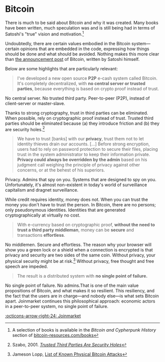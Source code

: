 # Bitcoin

There is much to be said about Bitcoin and why it was created. Many books have
been written, much speculation was and is still being had in terms of Satoshi's
"true" vision and motivation.[^brc]

Undoubtedly, there are certain values embodied in the Bitcoin system—certain
opinions that are embedded in the code, expressing how things should be done and
what should be avoided. Nothing makes this more clear than [the
announcement post][announcement] of Bitcoin, written by Satoshi himself.

Below are some highlights that are particularly relevant:

> I've developed a new open source **P2P** e-cash system called Bitcoin. It's
> completely decentralized, with **no central server or trusted parties**,
> because everything is based on crypto proof instead of trust.

No central server. No trusted third party. Peer-to-peer (P2P), instead of
client-server or master-slave.

Thanks to strong cryptography, trust in third parties can be eliminated. When
possible, rely on cryptographic proof instead of trust. Trusted third parties
should be eliminated because (a) they introduce friction and (b) they are
security holes.[^szabo]

[^szabo]: Szabo, 2001. *[Trusted Third Parties Are Security Holes](https://nakamotoinstitute.org/trusted-third-parties/)*

> We have to trust [banks] with our **privacy**, trust them not to let
> identity thieves drain our accounts. [...] Before strong encryption, users had
> to rely on password protection to secure their files, placing trust in the
> system administrator to keep their information private. **Privacy could always
> be overridden by the admin** based on his judgment call weighing the principle
> of privacy against other concerns, or at the behest of his superiors.

Privacy. Admins that spy on you. Systems that are designed to spy on you.
Unfortunately, it's almost non-existent in today's world of surveillance
capitalism and dragnet surveillance.

While credit requires identity, money does not. When you can trust the money you
don't have to trust the person. In Bitcoin, there are no persons; only
pseudonymous identities. Identities that are generated cryptographically at
virtually no cost.

> With e-currency based on cryptographic proof, **without the need to trust a
> third party middleman**, money can be **secure** and transactions **effortless**.

No middlemen. Secure and effortless. The reason why your browser will show you a
green lock or a shield when a connection is encrypted is that privacy and
security are two sides of the same coin. Without privacy, your physical security
might be at risk.[^lopp] Without privacy, free thought and free speech are
impeded.

[^lopp]: Jameson Lopp, [List of Known Physical Bitcoin Attacks](https://github.com/jlopp/physical-bitcoin-attacks)

> The result is a distributed system with **no single point of failure.**

No single point of failure. No admins.That is one of the main value propositions
of Bitcoin, and what makes it so resilient. This resiliency, and the fact that
the users are in charge—and nobody else—is what sets Bitcoin apart. Joinmarket
continues this philosophical approach: economic actors in a peer-to-peer system,
no single point of failure.

[^brc]: A selection of books is available in the *Bitcoin and Cypherpunk History* section of [bitcoin-resources.com/books](https://bitcoin-resources.com/books/#bitcoin-and-cypherpunk-history)

[:octicons-arrow-right-24: Joinmarket][joinmarket]

[joinmarket]: /philosophy/03-joinmarket
[announcement]: https://satoshi.nakamotoinstitute.org/posts/p2pfoundation/1/
